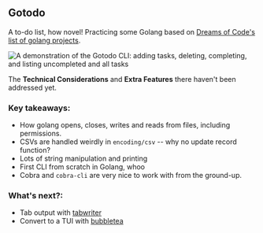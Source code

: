 ## Gotodo

A to-do list, how novel! Practicing some Golang based on [Dreams of Code's list of golang projects](https://github.com/dreamsofcode-io/goprojects/tree/main/01-todo-list).

![A demonstration of the Gotodo CLI: adding tasks, deleting, completing, and listing uncompleted and all tasks](https://github.com/EmilyBurak/gotodo/blob/main/render1732725257933.gif)

The **Technical Considerations** and **Extra Features** there haven't been addressed yet.

### Key takeaways:

- How golang opens, closes, writes and reads from files, including permissions.
- CSVs are handled weirdly in `encoding/csv` -- why no update record function?
- Lots of string manipulation and printing
- First CLI from scratch in Golang, whoo
- Cobra and `cobra-cli` are very nice to work with from the ground-up.

### What's next?:

- Tab output with [tabwriter](https://pkg.go.dev/text/tabwriter)
- Convert to a TUI with [bubbletea](https://github.com/charmbracelet/bubbletea)
